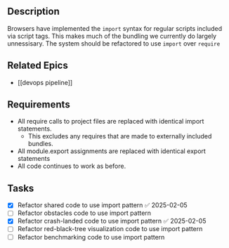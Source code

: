 
## Description

Browsers have implemented the `import` syntax for regular scripts included via script tags. This makes much of the bundling we currently do largely unnessisary.
The system should be refactored to use `import` over `require`
## Related Epics

- [[devops pipeline]]
## Requirements

- All require calls to project files are replaced with identical import statements.
	- This excludes any requires that are made to externally included bundles.
- All module.export assignments are replaced with identical export statements
- All code continues to work as before.
## Tasks 

- [x] Refactor shared code to use import pattern ✅ 2025-02-05
- [ ] Refactor obstacles code to use import pattern
- [x] Refactor crash-landed code to use import pattern ✅ 2025-02-05
- [ ] Refactor red-black-tree visualization code to use import pattern
- [ ] Refactor benchmarking code to use import pattern
